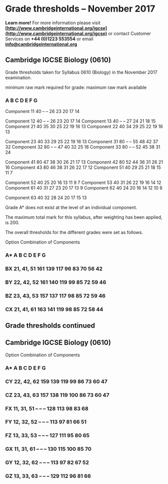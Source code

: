 # Grade thresholds – November 2017 

**Learn more!** For more information please visit **[http://www.cambridgeinternational.org/igcse](http://www.cambridgeinternational.org/igcse)** or contact Customer Services on **+44 (0)1223 553554** or email **info@cambridgeinternational.org** 

## Cambridge IGCSE Biology (0610) 

 Grade thresholds taken for Syllabus 0610 (Biology) in the November 2017 examination. 

 minimum raw mark required for grade: maximum raw mark available 

### A B C D E F G 

 Component 11 40 – – 26 23 20 17 14 

 Component 12 40 – – 26 23 20 17 14 Component 13 40 – – 27 24 21 18 15 Component 21 40 35 30 25 22 19 16 13 Component 22 40 34 29 25 22 19 16 13 

 Component 23 40 33 29 25 22 19 16 13 Component 31 80 – – 55 48 42 37 32 Component 32 80 – – 47 40 32 25 18 Component 33 80 – – 52 45 38 31 24 

 Component 41 80 47 38 30 26 21 17 13 Component 42 80 52 44 36 31 26 21 16 Component 43 80 46 38 31 26 22 17 12 Component 51 40 29 25 21 18 15 11 7 

 Component 52 40 25 20 16 13 11 9 7 Component 53 40 31 26 22 19 16 14 12 Component 61 40 31 27 23 20 17 13 9 Component 62 40 24 20 16 14 12 10 8 

 Component 63 40 32 28 24 20 17 15 13 

 Grade A* does not exist at the level of an individual component. 

 The maximum total mark for this syllabus, after weighting has been applied, is 200. 

 The overall thresholds for the different grades were set as follows. 

 Option Combination of Components 

### A* A B C D E F G 

### BX 21, 41, 51 161 139 117 96 83 70 56 42 

### BY 22, 42, 52 161 140 119 99 85 72 59 46 

### BZ 23, 43, 53 157 137 117 98 85 72 59 46 

### CX 21, 41, 61 163 141 119 98 85 72 58 44 


## Grade thresholds continued 

## Cambridge IGCSE Biology (0610) 

 Option Combination of Components 

### A* A B C D E F G 

### CY 22, 42, 62 159 139 119 99 86 73 60 47 

### CZ 23, 43, 63 157 138 119 100 86 73 60 47 

### FX 11, 31, 51 – – – 128 113 98 83 68 

### FY 12, 32, 52 – – – 113 97 81 66 51 

### FZ 13, 33, 53 – – – 127 111 95 80 65 

### GX 11, 31, 61 – – – 130 115 100 85 70 

### GY 12, 32, 62 – – – 113 97 82 67 52 

### GZ 13, 33, 63 – – – 129 112 96 81 66 


